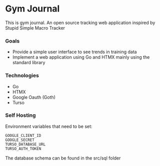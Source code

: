 # Gym Journal

This is gym journal. An open source tracking web application inspired by Stupid Simple Macro Tracker

### Goals
* Provide a simple user interface to see trends in training data
* Implement a web application using Go and HTMX mainly using the standard library

### Technologies
* Go
* HTMX
* Google Oauth (Goth)
* Turso

### Self Hosting
Environment variables that need to be set:
```
GOOGLE_CLIENT_ID
GOOGLE_SECRET
TURSO_DATABASE_URL
TURSO_AUTH_TOKEN
```
The database schema can be found in the src/sql folder
